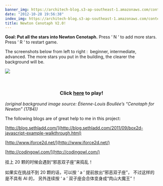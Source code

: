 ```yaml
---
banner_img: https://architech-blog.s3-ap-southeast-1.amazonaws.com/content/images/uploads/2012/10/50-stars.jpg
date: "2012-10-28 19:56:38"
index_img: https://architech-blog.s3-ap-southeast-1.amazonaws.com/content/images/uploads/2012/10/50-stars.jpg
title: Newton Cenotaph V2.0!
---
```


**Goal: Put all the stars into Newton Cenotaph.**
Press ‘ N ‘ to add more stars.
Press ‘ R ‘ to restart game.

The screenshots below from left to right :  beginner, intermediate, advanced. The more stars you put in the building, the clearer the background will be.

![](https://architech-blog.s3-ap-southeast-1.amazonaws.com/content/images/uploads/2012/10/50-stars.jpg)

<br/><center>

<h3>Click <a href="https://architech-blog.s3-ap-southeast-1.amazonaws.com/content/images/project/gravity/gravity.html" target="popup" onclick="window.open('https://architech-blog.s3-ap-southeast-1.amazonaws.com/content/images/project/gravity/gravity.html', 'popup', 'width=990,height=700'); return false">here</a> to play!</h3></center>

_(original background image source: Étienne-Louis Boullée’s “Cenotaph for Newton” (1784))_

The following blogs are of great help to me in this project:

[http://blog.sethladd.com/](http://blog.sethladd.com/2011/09/box2d-javascript-example-walkthrough.html)

[http://www.iforce2d.net/](http://www.iforce2d.net/)

[http://codingowl.com/](http://codingowl.com/)

挂上 20 颗的时候会遇到“邪恶双子座”来捣乱！

如果实在挑战不到 20 颗的话，可以按 ‘ a ’ 提前放出“邪恶双子座”， 不过这样的是不具有 AI 的， 另外连续按 ‘ a ’ 双子座会合体变身成“肉山大魔王”！
